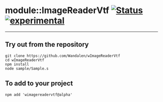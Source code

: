 
# module::ImageReaderVtf  [![Status](https://github.com/Wandalen/wImageReaderVtf/workflows/publish/badge.svg)](https://github.com/Wandalen/wImageReaderVtf/actions?query=workflow%3Apublish) [![experimental](https://img.shields.io/badge/stability-experimental-orange.svg)](https://github.com/emersion/stability-badges#experimental)

___

## Try out from the repository
```
git clone https://github.com/Wandalen/wImageReaderVtf
cd wImageReaderVtf
npm install
node sample/Sample.s
```

## To add to your project
```
npm add 'wimagereadervtf@alpha'
```




